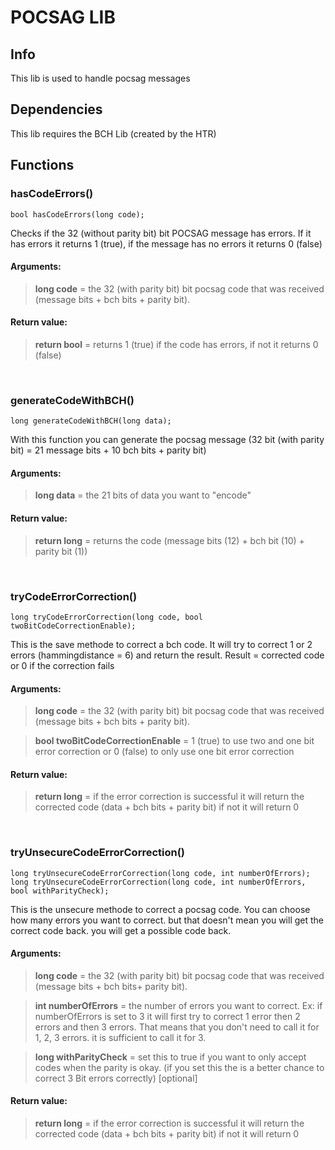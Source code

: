 # POCSAG LIB

## Info
This lib  is used to handle pocsag messages

## Dependencies 
This lib requires the BCH Lib (created by the HTR)

## Functions

### hasCodeErrors()

```
bool hasCodeErrors(long code);
```
Checks if the 32 (without parity bit) bit POCSAG message has errors.
If it has errors it returns 1 (true), if the message has no errors it returns 0 (false)

#### Arguments: 
>__long code__ = the 32 (with parity bit) bit pocsag code that was received (message bits + bch bits + parity bit).


#### Return value: 
>__return bool__ = returns 1 (true) if the code has errors, if not it returns 0 (false)

<br>

### generateCodeWithBCH()

```
long generateCodeWithBCH(long data);
```
With this function you can generate the pocsag message (32 bit (with parity bit) = 21 message bits + 10 bch bits + parity bit)

#### Arguments: 
>__long data__ = the 21 bits of data you want to "encode"

#### Return value: 
>__return long__ = returns the code (message bits (12) + bch bit (10) + parity bit (1))

<br>

### tryCodeErrorCorrection()

```
long tryCodeErrorCorrection(long code, bool twoBitCodeCorrectionEnable);
```
This is the save methode to correct a bch code. It will try to correct 1 or 2 errors (hammingdistance = 6) and return the result.
Result = corrected code or 0 if the correction fails

#### Arguments: 
>__long code__ = the 32 (with parity bit) bit pocsag code that was received (message bits + bch bits + parity bit).

>__bool twoBitCodeCorrectionEnable__ = 1 (true) to use two and one bit error correction or 0 (false) to only use one bit error correction

#### Return value: 
>__return long__ = if the error correction is successful it will return the corrected code (data + bch bits + parity bit) if not it will return 0

<br>

### tryUnsecureCodeErrorCorrection()

```
long tryUnsecureCodeErrorCorrection(long code, int numberOfErrors);
long tryUnsecureCodeErrorCorrection(long code, int numberOfErrors, bool withParityCheck);
```
This is the unsecure methode to correct a pocsag code. You can choose how many errors you want to correct. but that doesn't mean you will get the correct code back. you will get a possible code back.

#### Arguments: 
>__long code__ = the 32 (with parity bit) bit pocsag code that was received (message bits + bch bits+ parity bit).

>__int numberOfErrors__ = the number of errors you want to correct. Ex: if numberOfErrors is set to 3 it will first try to correct 1 error then 2 errors and then 3 errors. That means that you don't need to call it for 1, 2, 3 errors. it is sufficient to call it for 3. 

>__long withParityCheck__ = set this to true if you want to only accept codes when the parity is okay. (if you set this the is a better chance to correct 3 Bit errors correctly) [optional]

#### Return value: 
>__return long__ = if the error correction is successful it will return the corrected code (data + bch bits + parity bit) if not it will return 0
